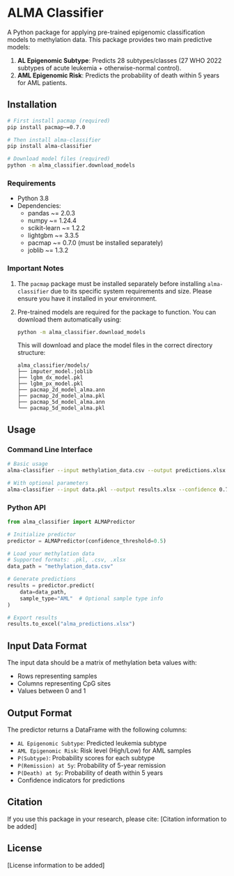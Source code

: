 # ALMA Classifier

A Python package for applying pre-trained epigenomic classification models to methylation data. This package provides two main predictive models:

1. **AL Epigenomic Subtype**: Predicts 28 subtypes/classes (27 WHO 2022 subtypes of acute leukemia + otherwise-normal control).
2. **AML Epigenomic Risk**: Predicts the probability of death within 5 years for AML patients.

## Installation

```bash
# First install pacmap (required)
pip install pacmap~=0.7.0

# Then install alma-classifier
pip install alma-classifier

# Download model files (required)
python -m alma_classifier.download_models
```

### Requirements

- Python 3.8
- Dependencies:
  - pandas ~= 2.0.3
  - numpy ~= 1.24.4
  - scikit-learn ~= 1.2.2
  - lightgbm ~= 3.3.5
  - pacmap ~= 0.7.0 (must be installed separately)
  - joblib ~= 1.3.2

### Important Notes
1. The `pacmap` package must be installed separately before installing `alma-classifier` due to its specific system requirements and size. Please ensure you have it installed in your environment.

2. Pre-trained models are required for the package to function. You can download them automatically using:
   ```bash
   python -m alma_classifier.download_models
   ```
   This will download and place the model files in the correct directory structure:
   ```
   alma_classifier/models/
   ├── imputer_model.joblib
   ├── lgbm_dx_model.pkl
   ├── lgbm_px_model.pkl
   ├── pacmap_2d_model_alma.ann
   ├── pacmap_2d_model_alma.pkl
   ├── pacmap_5d_model_alma.ann
   └── pacmap_5d_model_alma.pkl
   ```

## Usage

### Command Line Interface

```bash
# Basic usage
alma-classifier --input methylation_data.csv --output predictions.xlsx

# With optional parameters
alma-classifier --input data.pkl --output results.xlsx --confidence 0.7 --sample-type "AML"
```

### Python API

```python
from alma_classifier import ALMAPredictor

# Initialize predictor
predictor = ALMAPredictor(confidence_threshold=0.5)

# Load your methylation data
# Supported formats: .pkl, .csv, .xlsx
data_path = "methylation_data.csv"

# Generate predictions
results = predictor.predict(
    data=data_path,
    sample_type="AML"  # Optional sample type info
)

# Export results
results.to_excel("alma_predictions.xlsx")
```

## Input Data Format

The input data should be a matrix of methylation beta values with:
- Rows representing samples
- Columns representing CpG sites
- Values between 0 and 1

## Output Format

The predictor returns a DataFrame with the following columns:

- `AL Epigenomic Subtype`: Predicted leukemia subtype
- `AML Epigenomic Risk`: Risk level (High/Low) for AML samples
- `P(Subtype)`: Probability scores for each subtype
- `P(Remission) at 5y`: Probability of 5-year remission
- `P(Death) at 5y`: Probability of death within 5 years
- Confidence indicators for predictions

## Citation

If you use this package in your research, please cite:
[Citation information to be added]

## License

[License information to be added]